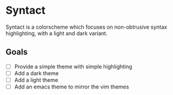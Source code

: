 # Syntact
Syntact is a colorscheme which focuses on non-obtrusive syntax highlighting, with a light and dark variant.

## Goals
- [ ] Provide a simple theme with simple highlighting
- [ ] Add a dark theme
- [ ] Add a light theme
- [ ] Add an emacs theme to mirror the vim themes
